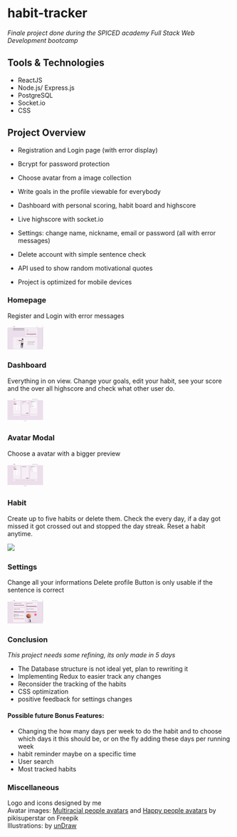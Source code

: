 # habit-tracker

_Finale project done during the SPICED academy Full Stack Web Development bootcamp_

## Tools & Technologies

-   ReactJS
-   Node.js/ Express.js
-   PostgreSQL
-   Socket.io
-   CSS

## Project Overview

-   Registration and Login page (with error display)
-   Bcrypt for password protection
-   Choose avatar from a image collection
-   Write goals in the profile viewable for everybody
-   Dashboard with personal scoring, habit board and highscore
-   Live highscore with socket.io
-   Settings: change name, nickname, email or password (all with error messages)
-   Delete account with simple sentence check
-   API used to show random motivational quotes

-   Project is optimized for mobile devices

### Homepage

Register and Login with error messages

<kbd><img src="client/public/gifs/01_habittracker_homepage.gif" width="80vw"/></kbd>

### Dashboard

Everything in on view. Change your goals, edit your habit, see your score and the over all highscore and check what other user do.

<kbd><img src="client/public/gifs/02_habittracker_dashboard.gif" width="80vw"/></kbd>

### Avatar Modal

Choose a avatar with a bigger preview

<kbd><img src="client/public/gifs/03_habittracker_avatar-modal.gif" width="80vw"/></kbd>

### Habit

Create up to five habits or delete them. Check the every day, if a day got missed it got crossed out and stopped the day streak. Reset a habit anytime.

<kbd><img src="client/public/04_habittracker_habits.gif" width="80vw"/></kbd>

### Settings

Change all your informations
Delete profile Button is only usable if the sentence is correct

<kbd><img src="client/public/gifs/05_habittracker_settings.gif" width="80vw"/></kbd>

### Conclusion

_This project needs some refining, its only made in 5 days_

-   The Database structure is not ideal yet, plan to rewriting it
-   Implementing Redux to easier track any changes
-   Reconsider the tracking of the habits
-   CSS optimization
-   positive feedback for settings changes

#### Possible future Bonus Features:

-   Changing the how many days per week to do the habit and to choose which days it this should be, or on the fly adding these days per running week
-   habit reminder maybe on a specific time
-   User search
-   Most tracked habits

### Miscellaneous

Logo and icons designed by me<br>
Avatar images: <a href="https://www.freepik.com/free-vector/happy-people-avatars_7085154.htm#query=profile&position=48&from_view=keyword">Multiracial people avatars</a> and
<a href="https://www.freepik.com/free-vector/multiracial-people-avatars_7085153.htm#query=profile&position=26&from_view=keyword">Happy people avatars</a> by pikisuperstar on Freepik<br>
Illustrations: by <a href="https://undraw.co/">unDraw</a>
